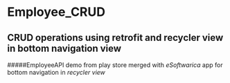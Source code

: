 # Employee_CRUD
## CRUD operations using retrofit and recycler view in bottom navigation view

#####EmployeeAPI demo from play store merged with *eSoftwarica* app for bottom navigation in *recycler view* 

